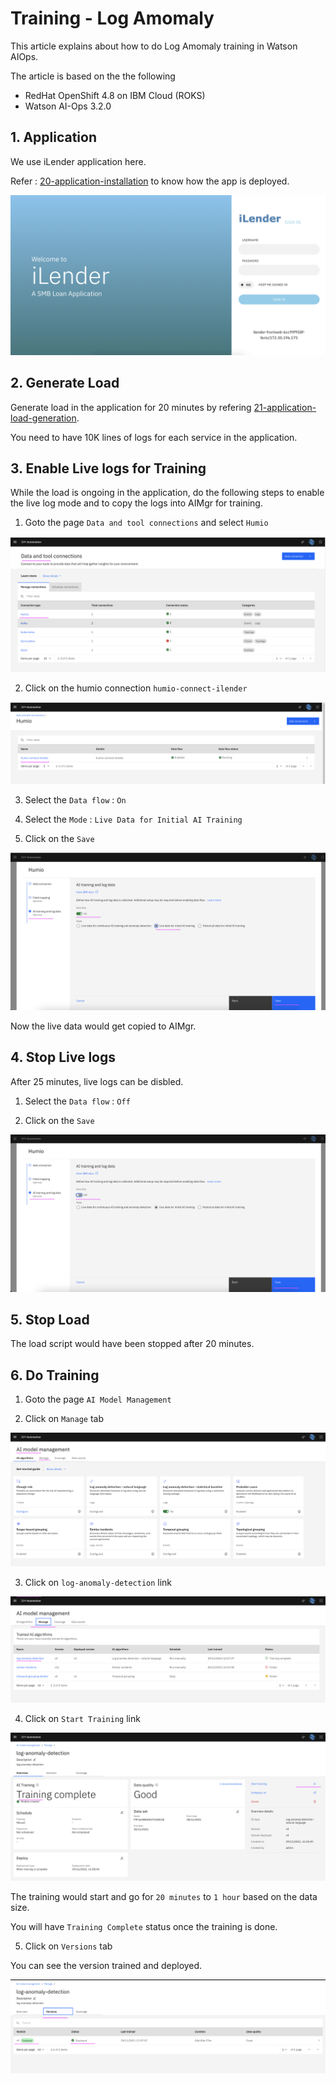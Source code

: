 # Training - Log Amomaly

This article explains about how to do Log Amomaly training in Watson AIOps.

The article is based on the the following

- RedHat OpenShift 4.8 on IBM Cloud (ROKS)
- Watson AI-Ops 3.2.0

## 1. Application

We use iLender application here. 

Refer : [20-application-installation](../20-application-installation) to know how the app is deployed.

![ilender](./images/image-00001.png)

## 2. Generate Load

Generate load in the application for 20 minutes by refering [21-application-load-generation](../21-application-load-generation).

You need to have 10K lines of logs for each service in the application.

## 3. Enable Live logs for Training

While the load is ongoing in the application, do the following steps to enable the live log mode and to copy the logs into AIMgr for training. 

1. Goto the page `Data and tool connections` and select `Humio` 

![ilender](./images/image-00002.png)

2. Click on the humio connection `humio-connect-ilender`

![ilender](./images/image-00003.png)

3. Select the `Data flow` : `On`

4. Select the `Mode` : `Live Data for Initial AI Training`

5. Click on the `Save`

![ilender](./images/image-00004.png)


Now the live data would get copied to AIMgr.

## 4. Stop Live logs

After 25 minutes, live logs can be disbled.

1. Select the `Data flow` : `Off`

2. Click on the `Save`

![ilender](./images/image-00005.png)

## 5. Stop Load

The load script would have been stopped after 20 minutes.

## 6. Do Training

1. Goto the page `AI Model Management`

2. Click on `Manage` tab

![ilender](./images/image-00006.png)

3. Click on `log-anomaly-detection` link

![ilender](./images/image-00007.png)

4. Click on `Start Training` link

![ilender](./images/image-00008.png)

The training would start and go for `20 minutes` to `1 hour` based on the data size.

You will have `Training Complete` status once the training is done.

5. Click on `Versions` tab

You can see the version trained and deployed.

![ilender](./images/image-00009.png)

